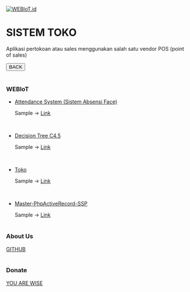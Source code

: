 <a href="https://github.com/ahroihan/webiot" target="_blank"><img src="https://webiot.id/iot.png" alt="WEBIoT.id" title="WEBIoT.id"></a>
<br>

# SISTEM TOKO
Aplikasi pertokoan atau sales menggunakan salah satu vendor POS (point of sales)

<input type="button" onclick="history.back();" class="btn btn-success" value="BACK" />
<br><br>

### WEBIoT

- <a href="https://ahroihan.github.io/webiot/Attendance"> Attendance System (Sistem Absensi Face) </a>
  
  Sample -> <a href="https://webiot.id/absen" target="_blank"> Link </a>
<br>

- <a href="https://ahroihan.github.io/webiot/Decision Tree C4.5"> Decision Tree C4.5 </a>
  
  Sample -> <a href="https://webiot.id/link" target="_blank"> Link </a>
<br>

- <a href="https://ahroihan.github.io/webiot/Toko"> Toko </a>
  
  Sample -> <a href="https://webiot.id/toko" target="_blank"> Link </a>
<br>

- <a href="https://ahroihan.github.io/Master-PhpActiveRecord-SSP/" target="_blank"> Master-PhpActiveRecord-SSP </a>
  
  Sample -> <a href="https://webiot.id/ssp" target="_blank"> Link </a>
<br><br>


### About Us

<a href="https://github.com/ahroihan/webiot" target="_blank"> GITHUB </a>
<br><br>


### Donate

<a href="https://www.paypal.me/ahroihan/25"> YOU ARE WISE </a>

